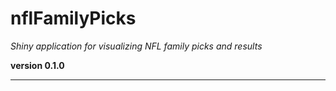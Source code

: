 # nflFamilyPicks

*Shiny application for visualizing NFL family picks and results*

**version 0.1.0**

----------
